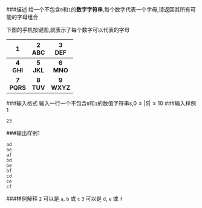 ###描述
给一个不包含`0`和`1`的**数字字符串**,每个数字代表一个字母,请返回其所有可能的字母组合

下图的手机按键图,就表示了每个数字可以代表的字母

<table><thead><tr><th style="text-align:center">1</th><th style="text-align:center">2<br>ABC</th><th style="text-align:center">3<br>DEF</th></tr></thead><tbody><tr><td style="text-align:center"><strong>4</strong><br><strong>GHI</strong></td><td style="text-align:center"><strong>5</strong><br><strong>JKL</strong></td><td style="text-align:center"><strong>6</strong><br><strong>MNO</strong></td></tr><tr><td style="text-align:center"><strong>7</strong><br><strong>PQRS</strong></td><td style="text-align:center"><strong>8</strong><br><strong>TUV</strong></td><td style="text-align:center"><strong>9</strong><br><strong>WXYZ</strong></td></tr></tbody></table>

###输入格式
输入一行一个不包含`0`和`1`的数值字符串$s$,$0 \leq  \left|S \right| \leq 10$
###输入样例 1
```
23
```
###输出样例1
```
ad
ae
af
bd
be
bf
cd
ce
cf
```
###样例解释
`2` 可以是 `a`, `b` 或 `c`
`3` 可以是 `d`, `e` 或 `f`